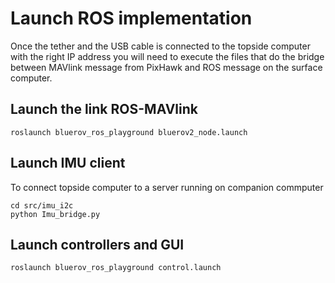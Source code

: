 # Launch ROS implementation

Once the tether and the USB cable is connected to the topside computer with the right IP address you will need to execute the files that do the bridge between MAVlink message from PixHawk and ROS message on the surface computer.

## Launch the link ROS-MAVlink

```text
roslaunch bluerov_ros_playground bluerov2_node.launch
```

## Launch IMU client 

To connect topside computer to a server running on companion commputer

```text
cd src/imu_i2c
python Imu_bridge.py
```

## Launch controllers and GUI

```text
roslaunch bluerov_ros_playground control.launch   
```

